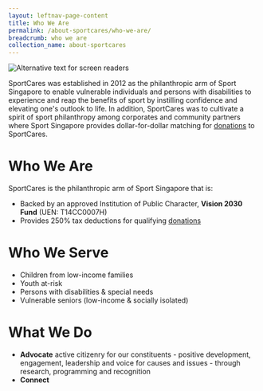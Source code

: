 ```yaml
---
layout: leftnav-page-content
title: Who We Are
permalink: /about-sportcares/who-we-are/
breadcrumb: who we are
collection_name: about-sportcares
---
```


![Alternative text for screen readers](/images/about-us-main.jpg)

SportCares was established in 2012 as the philanthropic arm of Sport Singapore to enable vulnerable individuals and persons with disabilities to experience and reap the benefits of sport by instilling confidence and elevating one's outlook to life.  In addition, SportCares was to cultivate a spirit of sport philanthropy among corporates and community partners where Sport Singapore provides dollar-for-dollar matching for [donations](www.giving.sg/vision2030/changelives) to SportCares.

# Who We Are

SportCares is the philanthropic arm of Sport Singapore that is:

* Backed by an approved Institution of Public Character, __Vision 2030 Fund__ (UEN: T14CC0007H)
* Provides 250% tax deductions for qualifying [donations](https://www.giving.sg/vision2030/changelives)

# Who We Serve

* Children from low-income families
* Youth at-risk
* Persons with disabilities & special needs
* Vulnerable seniors (low-income & socially isolated)

# What We Do

* __Advocate__ active citizenry for our constituents - positive development, engagement, leadership and voice for causes and issues - through research, programming and recognition
* __Connect__ 


